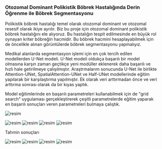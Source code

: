### Otozomal Dominant Polikistik Böbrek Hastalığında Derin Öğrenme ile Böbrek Segmentasyonu

Polikistik böbrek hastalığı temel olarak otozomal dominant ve otozomal resesif olarak ikiye ayrılır. Biz bu proje için otozomal dominant polikistik böbrek hastalığını ele alıyoruz. Bu hastalığın tespit edilmesinde en büyük rol oynayan kriter böbreğin hacmidir. Bu böbrek hacmini hesaplayabilmek için de öncelikle alınan görüntülerde böbrek segmentasyonu yapmalıyız.

Medikal alanlarda segmentasyon işlemi için en çok tercih edilen modellerden U-Net modeli. U-Net modeli oldukça başarılı bir model olmasına karşın zaman geçtikçe yeni modüller eklenerek daha başarılı ve hızlı hale getirilmeye çalışılmıştır. Araştrmalarım sonucunda U-Net ile birlikte Attention-UNet, SpatialAttention-UNet ve Half-UNet modellerinde eğitim yapılarak bir karşılaştırma yapılmıştır. Ek olarak veri arttırmadan önce ve veri arttırma sonrası olarak da bir kıyas yaptık.

Model eğitimlerinde en başarılı parametreleri kullanabilmek için de "grid search" uygulaması gerçekleştirerek çeşitli parametrelerde eğitim yaparak en başarılı sonuçları veren parametreleri bulmaya çalıştık.

![resim](https://github.com/BuketOzdamar/ADPKidneySegmentation/assets/78095286/14ea1b7a-00d6-4693-9bcb-7074baf8f9d9)

![resim](https://github.com/BuketOzdamar/ADPKidneySegmentation/assets/78095286/369ef8cb-a7fa-4dfe-a517-0d7cef27ca48)
![resim](https://github.com/BuketOzdamar/ADPKidneySegmentation/assets/78095286/de8f5aaa-d294-4274-b02d-15b8a8153459)
![resim](https://github.com/BuketOzdamar/ADPKidneySegmentation/assets/78095286/e0bb7470-0ae3-4b04-b5a4-42a8a0b0296d)
![resim](https://github.com/BuketOzdamar/ADPKidneySegmentation/assets/78095286/8334a019-700c-4aa8-935d-dce7f2da5a77)

Tahmin sonuçları

![resim](https://github.com/BuketOzdamar/ADPKidneySegmentation/assets/78095286/818202e4-c52b-45c6-9dc9-09e4fee7701d)
![resim](https://github.com/BuketOzdamar/ADPKidneySegmentation/assets/78095286/08fda0c7-4361-46f4-886b-446efa4cb6cd)
![resim](https://github.com/BuketOzdamar/ADPKidneySegmentation/assets/78095286/22851f2c-a9e3-4f51-ac7c-df16e0cf9d08)
![resim](https://github.com/BuketOzdamar/ADPKidneySegmentation/assets/78095286/4fbbfd5a-06ba-4231-8e90-806f2dd441dd)


